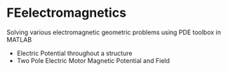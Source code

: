 # FEelectromagnetics
Solving various electromagnetic geometric problems using PDE toolbox in MATLAB
- Electric Potential throughout a structure
- Two Pole Electric Motor Magnetic Potential and Field

